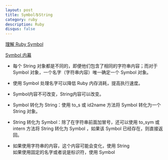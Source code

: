 ```yaml
---
layout: post
title: Symbol与String
category: ruby
description: Ruby
disqus: false
---
```


[理解 Ruby Symbol](http://www.ibm.com/developerworks/cn/opensource/os-cn-rubysbl/index.html)

[Symbol 内幕](http://www.ibm.com/developerworks/cn/opensource/os-cn-rubysbl2/index.html)   

* 每个 String 对象都是不同的，即便他们包含了相同的字符串内容；而对于 Symbol 对象，一个名字（字符串内容）唯一确定一个 Symbol 对象。
* 使用 Symbol 处理名字可以降低 Ruby 内存消耗，提高执行速度。   
* Symbol内容不可改变，String内容可以改变。

* Symbol 转化为 String：使用 to_s 或 id2name 方法将 Symbol 转化为一个 String 对象。
* String 转化为 Symbol：除了在字符串前面加冒号，还可以使用 to_sym 或 intern 方法将 String 转化为 Symbol ，如果该 Symbol 已经存在，则直接返回。

* 如果使用字符串的内容，这个内容可能会变化，使用 String   
  如果使用固定的名字或者说是标识符，使用 Symbol   